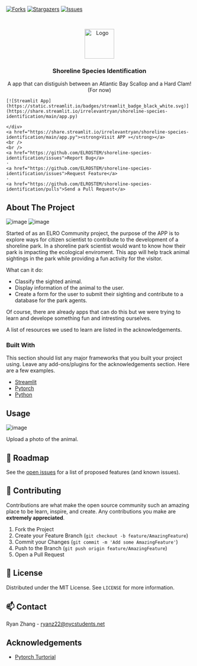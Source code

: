 [![Forks][forks-shield]][forks-url]
[![Stargazers][stars-shield]][stars-url]
[![Issues][issues-shield]][issues-url]


<!-- PROJECT LOGO -->
<br />
<p align="center">
  <a href="https://github.com/ELROSTEM">
    <img src="https://avatars.githubusercontent.com/u/96550667" alt="Logo" width="80" height="80">
  </a>

  <h3 align="center">Shoreline Species Identification</h3>

  <p align="center">
    A app that can distiguish between an Atlantic Bay Scallop and a Hard Clam! (For now)
    <br />
    <div>

    [![Streamlit App](https://static.streamlit.io/badges/streamlit_badge_black_white.svg)](https://share.streamlit.io/irrelevantryan/shoreline-species-identification/main/app.py)

    </div>
    <a href="https://share.streamlit.io/irrelevantryan/shoreline-species-identification/main/app.py"><strong>Visit APP »</strong></a>
    <br />
    <br />
    <a href="https://github.com/ELROSTEM/shoreline-species-identification/issues">Report Bug</a>
    ·
    <a href="https://github.com/ELROSTEM/shoreline-species-identification/issues">Request Feature</a>
    ·
    <a href="https://github.com/ELROSTEM/shoreline-species-identification/pulls">Send a Pull Request</a>
  </p>
</p>

<!-- ABOUT THE PROJECT -->
## About The Project

![image](https://user-images.githubusercontent.com/65325330/152692360-d4999c84-6fe7-4339-b951-831d93edc7c5.png)
![image](https://user-images.githubusercontent.com/65325330/152692370-f8cff33f-16f5-4a67-af13-c6a47218966a.png)


Started of as an ELRO Community project, the purpose of the APP is to explore ways for citizen scientist to contribute to the development of a shoreline park. In a shoreline park scientist would want to know how their park is impacting the ecological enviroment. This app will help track animal sightings in the park while providing a fun activity for the visitor.

What can it do:
* Classify the sighted animal.
* Display information of the animal to the user.
* Create a form for the user to submit their sighting and contribute to a database for the park agents.

Of course, there are already apps that can do this but we were trying to learn and develope something fun and intresting ourselves.

A list of resources we used to learn are listed in the acknowledgements.

### Built With
This section should list any major frameworks that you built your project using. Leave any add-ons/plugins for the acknowledgements section. Here are a few examples.
* [Streamlit](https://streamlit.io/)
* [Pytorch](https://pytorch.org/)
* [Python](https://www.python.org/)


<!-- USAGE EXAMPLES -->
## Usage

![image](https://user-images.githubusercontent.com/65325330/152692298-9aa6bb3d-f9ac-4d9b-ae43-a7f2c63f9b6b.png)

Upload a photo of the animal.



<!-- ROADMAP -->
## 🚧 Roadmap

See the [open issues](https://github.com/ELROSTEM/shoreline-species-identification/issues) for a list of proposed features (and known issues).



<!-- CONTRIBUTING -->
## 🤝 Contributing

Contributions are what make the open source community such an amazing place to be learn, inspire, and create. Any contributions you make are **extremely appreciated**.

1. Fork the Project
2. Create your Feature Branch (`git checkout -b feature/AmazingFeature`)
3. Commit your Changes (`git commit -m 'Add some AmazingFeature'`)
4. Push to the Branch (`git push origin feature/AmazingFeature`)
5. Open a Pull Request



<!-- LICENSE -->
## 📝 License

Distributed under the MIT License. See `LICENSE` for more information.



<!-- CONTACT -->
## 📫 Contact

Ryan Zhang - ryanz22@nycstudents.net



<!-- ACKNOWLEDGEMENTS -->
## Acknowledgements
* [Pytorch Turtorial](https://www.youtube.com/watch?v=h-rvIsD7WOo&ab_channel=PyTorch)




<!-- MARKDOWN LINKS & IMAGES -->
<!-- https://www.markdownguide.org/basic-syntax/#reference-style-links -->
[forks-shield]: https://img.shields.io/github/forks/roshanlam/ReadMeTemplate?style=for-the-badge
[forks-url]: https://github.com/ELROSTEM/shoreline-species-identification/network/members
[stars-shield]: https://img.shields.io/github/stars/roshanlam/ReadMeTemplate?style=for-the-badge
[stars-url]: https://github.com/ELROSTEM/shoreline-species-identification/stargazers
[issues-shield]: https://img.shields.io/github/issues/roshanlam/ReadMeTemplate?style=for-the-badge
[issues-url]: https://github.com/ELROSTEM/shoreline-species-identification/issues
[linkedin-shield]: https://img.shields.io/badge/-LinkedIn-black.svg?style=flat-square&logo=linkedin&colorB=555
